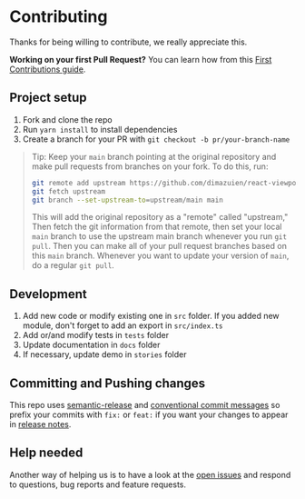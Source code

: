 # Contributing

Thanks for being willing to contribute, we really appreciate this.

**Working on your first Pull Request?** You can learn how from this [First Contributions guide](https://github.com/firstcontributions/first-contributions).

## Project setup

1. Fork and clone the repo
1. Run `yarn install` to install dependencies
1. Create a branch for your PR with `git checkout -b pr/your-branch-name`

> Tip: Keep your `main` branch pointing at the original repository and make
> pull requests from branches on your fork. To do this, run:
>
> ```sh
> git remote add upstream https://github.com/dimazuien/react-viewport-height.git
> git fetch upstream
> git branch --set-upstream-to=upstream/main main
> ```
>
> This will add the original repository as a "remote" called "upstream," Then
> fetch the git information from that remote, then set your local `main`
> branch to use the upstream main branch whenever you run `git pull`. Then you
> can make all of your pull request branches based on this `main` branch.
> Whenever you want to update your version of `main`, do a regular `git pull`.

## Development

1. Add new code or modify existing one in `src` folder. If you added new module, don't forget to add an export in `src/index.ts`
1. Add or/and modify tests in `tests` folder
1. Update documentation in `docs` folder
1. If necessary, update demo in `stories` folder

## Committing and Pushing changes

This repo uses [semantic-release](https://github.com/semantic-release/semantic-release) and [conventional commit messages](https://conventionalcommits.org) so prefix your commits with `fix:` or `feat:` if you want your changes to appear in [release notes](https://github.com/streamich/react-use/blob/main/CHANGELOG.md).

## Help needed

Another way of helping us is to have a look at the [open issues](https://github.com/streamich/react-use/issues) and respond to questions, bug reports and feature requests.
